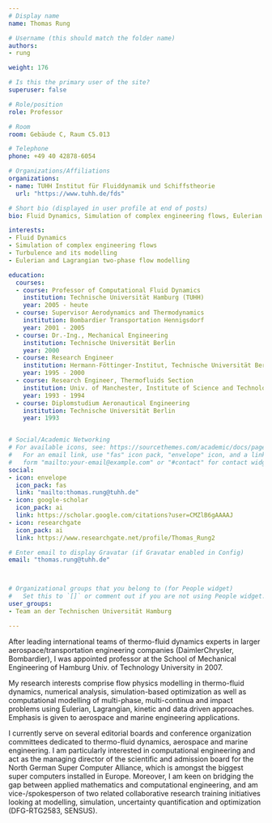 ```yaml
---
# Display name
name: Thomas Rung

# Username (this should match the folder name)
authors:
- rung

weight: 176

# Is this the primary user of the site?
superuser: false

# Role/position
role: Professor

# Room
room: Gebäude C, Raum C5.013

# Telephone
phone: +49 40 42878-6054

# Organizations/Affiliations
organizations:
- name: TUHH Institut für Fluiddynamik und Schiffstheorie
  url: "https://www.tuhh.de/fds"

# Short bio (displayed in user profile at end of posts)
bio: Fluid Dynamics, Simulation of complex engineering flows, Eulerian and Lagrangian two-phase flow modelling

interests:
- Fluid Dynamics
- Simulation of complex engineering flows
- Turbulence and its modelling
- Eulerian and Lagrangian two-phase flow modelling

education:
  courses:
  - course: Professor of Computational Fluid Dynamics
    institution: Technische Universität Hamburg (TUHH)
    year: 2005 - heute
  - course: Supervisor Aerodynamics and Thermodynamics
    institution: Bombardier Transportation Hennigsdorf
    year: 2001 - 2005
  - course: Dr.-Ing., Mechanical Engineering
    institution: Technische Universität Berlin
    year: 2000
  - course: Research Engineer
    institution: Hermann-Föttinger-Institut, Technische Universität Berlin
    year: 1995 - 2000
  - course: Research Engineer, Thermofluids Section
    institution: Univ. of Manchester, Institute of Science and Technology (UMIST)
    year: 1993 - 1994
  - course: Diplomstudium Aeronautical Engineering
    institution: Technische Universität Berlin
    year: 1993


# Social/Academic Networking
# For available icons, see: https://sourcethemes.com/academic/docs/page-builder/#icons
#   For an email link, use "fas" icon pack, "envelope" icon, and a link in the
#   form "mailto:your-email@example.com" or "#contact" for contact widget.
social:
- icon: envelope
  icon_pack: fas
  link: "mailto:thomas.rung@tuhh.de"
- icon: google-scholar
  icon_pack: ai
  link: https://scholar.google.com/citations?user=CMZlB6gAAAAJ
- icon: researchgate
  icon_pack: ai
  link: https://www.researchgate.net/profile/Thomas_Rung2

# Enter email to display Gravatar (if Gravatar enabled in Config)
email: "thomas.rung@tuhh.de"



# Organizational groups that you belong to (for People widget)
#   Set this to `[]` or comment out if you are not using People widget.
user_groups:
- Team an der Technischen Universität Hamburg

---
```


After leading international teams of thermo-fluid dynamics experts in larger aerospace/transportation engineering companies (DaimlerChrysler, Bombardier), I was appointed professor at the School of Mechanical Engineering of Hamburg Univ. of Technology University in 2007. 

My research interests comprise flow physics modelling in thermo-fluid dynamics, numerical analysis, simulation-based optimization as well as computational modelling of multi-phase, multi-continua and impact problems using Eulerian, Lagrangian, kinetic and data driven approaches. Emphasis is given to aerospace and marine engineering applications.

I currently serve on several editorial boards and conference organization committees dedicated to thermo-fluid dynamics, aerospace and marine engineering. I am particularly interested in computational engineering and act as the managing director of the scientific and admission board for the North German Super Computer Alliance, which is amongst the biggest super computers installed in Europe.  Moreover, I am keen on bridging the gap between applied mathematics and computational engineering, and am vice-/spokesperson of two related collaborative research training initiatives looking at modelling, simulation, uncertainty quantification and optimization (DFG-RTG2583, SENSUS).


